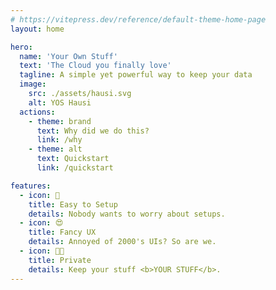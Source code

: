 ```yaml
---
# https://vitepress.dev/reference/default-theme-home-page
layout: home

hero:
  name: 'Your Own Stuff'
  text: 'The Cloud you finally love'
  tagline: A simple yet powerful way to keep your data
  image:
    src: ./assets/hausi.svg
    alt: YOS Hausi
  actions:
    - theme: brand
      text: Why did we do this?
      link: /why
    - theme: alt
      text: Quickstart
      link: /quickstart

features:
  - icon: 🍳
    title: Easy to Setup
    details: Nobody wants to worry about setups.
  - icon: 😍
    title: Fancy UX
    details: Annoyed of 2000's UIs? So are we.
  - icon: 🕵🏽
    title: Private
    details: Keep your stuff <b>YOUR STUFF</b>.
---
```

